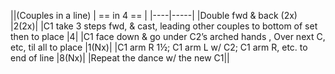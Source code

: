 ||(Couples in a line) | == in 4 == |
|----|-----|
|Double fwd & back (2x) |2(2x)|
|C1 take 3 steps fwd, & cast, leading other couples to bottom of set then to place |4|
|C1 face down & go under C2’s arched hands , Over next C, etc, til all to place |1(Nx)|
|C1 arm R 1½; C1 arm L w/ C2; C1 arm R, etc. to end of line |8(Nx)|
|Repeat the dance w/ the new C1||
